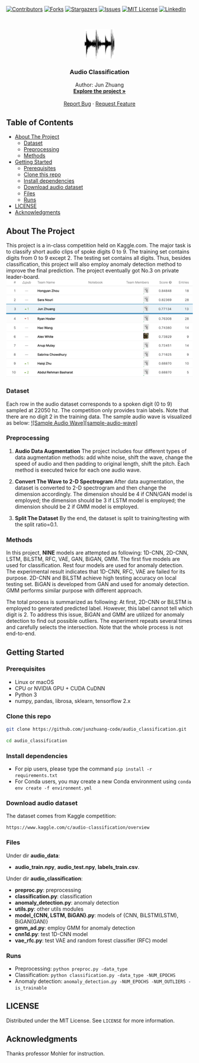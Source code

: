 <!-- PROJECT SHIELDS -->
<!--
*** I'm using markdown "reference style" links for readability.
*** Reference links are enclosed in brackets [ ] instead of parentheses ( ).
*** See the bottom of this document for the declaration of the reference variables
*** for contributors-url, forks-url, etc. This is an optional, concise syntax you may use.
*** https://www.markdownguide.org/basic-syntax/#reference-style-links
*** To avoid retyping too much info. Do a search and replace for the following:
*** github_username, repo_name, twitter_handle, email.
*** ref: https://github.com/othneildrew/Best-README-Template/blob/master/BLANK_README.md
-->
[![Contributors][contributors-shield]][contributors-url]
[![Forks][forks-shield]][forks-url]
[![Stargazers][stars-shield]][stars-url]
[![Issues][issues-shield]][issues-url]
[![MIT License][license-shield]][license-url]
[![LinkedIn][linkedin-shield]][linkedin-url]

<!-- PROJECT LOGO -->
<br />
<p align="center">
  <a href="https://github.com/junzhuang-code/audio_classification">
    <img src="images/audio_logo.png" alt="Logo" width="80" height="80">
  </a>
  <h3 align="center">Audio Classification</h3>
  <p align="center">
    Author: Jun Zhuang
    <br />
    <a href="https://github.com/junzhuang-code/audio_classification"><strong>Explore the project »</strong></a>
    <br />
    <br />
    <a href="https://github.com/junzhuang-code/audio_classification/issues">Report Bug</a>
    ·
    <a href="https://github.com/junzhuang-code/audio_classification/issues">Request Feature</a>
  </p>
</p>

<!-- TABLE OF CONTENTS -->
## Table of Contents

* [About The Project](#about-the-project)
  * [Dataset](#dataset)
  * [Preprocessing](#preprocessing)
  * [Methods](#methods)
* [Getting Started](#getting-started)
  * [Prerequisites](#prerequisites)
  * [Clone this repo](#clone-this-repo)
  * [Install dependencies](#install-dependencies)
  * [Download audio dataset](#download-audio-dataset)
  * [Files](#files)
  * [Runs](#runs)
* [LICENSE](#license)
* [Acknowledgments](#acknowledgments)


<!-- ABOUT THE PROJECT -->
## About The Project

This project is a in-class competition held on Kaggle.com. The major task is to classify short audio clips of spoke digits 0 to 9. The training set contains digits from 0 to 9 except 2. The testing set contains all digits. Thus, besides classification, this project will also employ anomaly detection method to improve the final prediction. The project eventually got No.3 on private leader-board.
[![Leaderboard Screenshot][leaderboard-screenshot]](https://www.kaggle.com/c/audio-classification/leaderboard)

### Dataset

Each row in the audio dataset corresponds to a spoken digit (0 to 9) sampled at 22050 hz. The competition only provides train labels. Note that there are no digit 2 in the training data. The sample audio wave is visualized as below:
[![Sample Audio Wave][sample-audio-wave]](https://www.kaggle.com/c/audio-classification/data)

### Preprocessing

1. **Audio Data Augmentation**
The project includes four different types of data augmentation methods: add white noise, shift the wave, change the speed of audio and then padding to original length, shift the pitch. Each method is executed twice for each one audio wave.

2. **Convert The Wave to 2-D Spectrogram**
After data augmentation, the dataset is converted to 2-D spectrogram and then change the dimension accordingly. The dimension should be 4 if CNN/GAN model is employed; the dimension should be 3 if LSTM model is employed; the dimension should be 2 if GMM model is employed.

3. **Split The Dataset**
By the end, the dataset is split to training/testing with the split ratio=0.1.

### Methods

In this project, **NINE** models are attempted as following: 1D-CNN, 2D-CNN, LSTM, BiLSTM, RFC, VAE, GAN, BiGAN, GMM. The first five models are used for classification. Rest four models are used for anomaly detection. The experimental result indicates that 1D-CNN, RFC, VAE are failed for its purpose. 2D-CNN and BiLSTM achieve high testing accuracy on local testing set. BiGAN is developed from GAN and used for anomaly detection. GMM performs similar purpose with different approach.

The total process is summarized as following: At first, 2D-CNN or BiLSTM is employed to generated predicted label. However, this label cannot tell which digit is 2. To address this issue, BiGAN and GMM are utilized for anomaly detection to find out possible outliers. The experiment repeats several times and carefully selects the intersection. Note that the whole process is not end-to-end.


<!-- GETTING STARTED -->
## Getting Started

### Prerequisites

* Linux or macOS
* CPU or NVIDIA GPU + CUDA CuDNN
* Python 3
* numpy, pandas, librosa, sklearn, tensorflow 2.x

### Clone this repo

```sh
git clone https://github.com/junzhuang-code/audio_classification.git
```
```sh
cd audio_classification
```

### Install dependencies

* For pip users, please type the command ```pip install -r requirements.txt```
* For Conda users, you may create a new Conda environment using ```conda env create -f environment.yml```

### Download audio dataset

The dataset comes from Kaggle competition:
```
https://www.kaggle.com/c/audio-classification/overview
```

### Files

Under dir **audio_data**:
* **audio_train.npy**, **audio_test.npy**, **labels_train.csv**.

Under dir **audio_classification**:
* **preproc.py**: preprocessing
* **classification.py**: classification
* **anomaly_detection.py**: anomaly detection
* **utils.py**: other utils modules
* **model_{CNN, LSTM, BiGAN}.py**: models of {CNN, BiLSTM(LSTM), BiGAN(GAN)}
* **gmm_ad.py**: employ GMM for anomaly detection
* **cnn1d.py**: test 1D-CNN model
* **vae_rfc.py**: test VAE and random forest classifier (RFC) model

### Runs

* Preprocessing: ```python preproc.py -data_type```
* Classification: ```python classification.py -data_type -NUM_EPOCHS```
* Anomaly detection: ```anomaly_detection.py -NUM_EPOCHS -NUM_OUTLIERS -is_trainable```


<!-- LICENSE -->
## LICENSE

Distributed under the MIT License. See `LICENSE` for more information.


<!-- ACKNOWLEDGEMENTS -->
## Acknowledgments

Thanks professor Mohler for instruction.


<!-- MARKDOWN LINKS & IMAGES -->
<!-- https://www.markdownguide.org/basic-syntax/#reference-style-links -->
[contributors-shield]: https://img.shields.io/github/contributors/junzhuang-code/audio_classification.svg?style=flat-square
[contributors-url]: https://github.com/junzhuang-code/audio_classification/graphs/contributors
[forks-shield]: https://img.shields.io/github/forks/junzhuang-code/audio_classification.svg?style=flat-square
[forks-url]: https://github.com/junzhuang-code/audio_classification/network/members
[stars-shield]: https://img.shields.io/github/stars/junzhuang-code/audio_classification.svg?style=flat-square
[stars-url]: https://github.com/junzhuang-code/audio_classification/stargazers
[issues-shield]: https://img.shields.io/github/issues/junzhuang-code/audio_classification.svg?style=flat-square
[issues-url]: https://github.com/junzhuang-code/audio_classification/issues
[license-shield]: https://img.shields.io/github/license/junzhuang-code/audio_classification.svg?style=flat-square
[license-url]: https://github.com/junzhuang-code/audio_classification/blob/master/LICENSE
[linkedin-shield]: https://img.shields.io/badge/-LinkedIn-black.svg?style=flat-square&logo=linkedin&colorB=555
[linkedin-url]: https://www.linkedin.com/in/jun-zhuang-74800957/
[leaderboard-screenshot]: images/leaderboard_screenshot.png
[leaderboard-screenshot]: images/audio_wave_7.png
